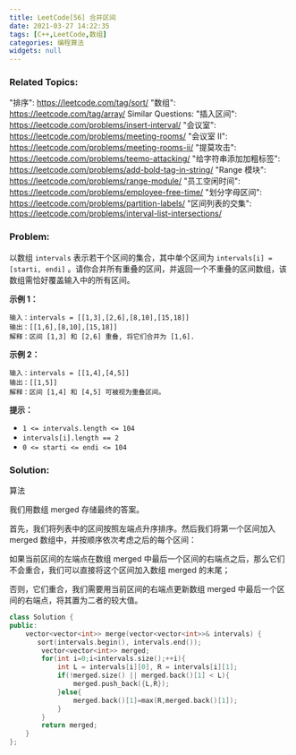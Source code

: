 ```yaml
---
title: LeetCode[56] 合并区间
date: 2021-03-27 14:22:35
tags: [C++,LeetCode,数组]
categories: 编程算法
widgets: null
---
```


### Related Topics:

  "排序": https://leetcode.com/tag/sort/
  "数组": https://leetcode.com/tag/array/
Similar Questions:
  "插入区间": https://leetcode.com/problems/insert-interval/
  "会议室": https://leetcode.com/problems/meeting-rooms/
  "会议室 II": https://leetcode.com/problems/meeting-rooms-ii/
  "提莫攻击": https://leetcode.com/problems/teemo-attacking/
  "给字符串添加加粗标签": https://leetcode.com/problems/add-bold-tag-in-string/
  "Range 模块": https://leetcode.com/problems/range-module/
  "员工空闲时间": https://leetcode.com/problems/employee-free-time/
  "划分字母区间": https://leetcode.com/problems/partition-labels/
  "区间列表的交集": https://leetcode.com/problems/interval-list-intersections/


### Problem:

以数组 `intervals` 表示若干个区间的集合，其中单个区间为 `intervals[i] = [starti, endi]` 。请你合并所有重叠的区间，并返回一个不重叠的区间数组，该数组需恰好覆盖输入中的所有区间。

**示例 1：**

```
输入：intervals = [[1,3],[2,6],[8,10],[15,18]]
输出：[[1,6],[8,10],[15,18]]
解释：区间 [1,3] 和 [2,6] 重叠, 将它们合并为 [1,6].
```

**示例 2：**

```
输入：intervals = [[1,4],[4,5]]
输出：[[1,5]]
解释：区间 [1,4] 和 [4,5] 可被视为重叠区间。
```

**提示：**

- `1 <= intervals.length <= 104`
- `intervals[i].length == 2`
- `0 <= starti <= endi <= 104`

<!--more-->

### Solution:

算法

我们用数组 merged 存储最终的答案。

首先，我们将列表中的区间按照左端点升序排序。然后我们将第一个区间加入 merged 数组中，并按顺序依次考虑之后的每个区间：

如果当前区间的左端点在数组 merged 中最后一个区间的右端点之后，那么它们不会重合，我们可以直接将这个区间加入数组 merged 的末尾；

否则，它们重合，我们需要用当前区间的右端点更新数组 merged 中最后一个区间的右端点，将其置为二者的较大值。

```c++
class Solution {
public:
    vector<vector<int>> merge(vector<vector<int>>& intervals) {
       sort(intervals.begin(), intervals.end());
        vector<vector<int>> merged;
        for(int i=0;i<intervals.size();++i){
            int L = intervals[i][0], R = intervals[i][1];
            if(!merged.size() || merged.back()[1] < L){
                merged.push_back({L,R});
            }else{
                merged.back()[1]=max(R,merged.back()[1]);
            }
        }
        return merged;
    }
};
```

